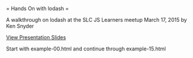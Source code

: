 = Hands On with lodash =

A walkthrough on lodash at the SLC JS Learners meetup March 17, 2015 by Ken Snyder

[View Presentation Slides](http://intel.to/lodash-slides)

Start with example-00.html and continue through example-15.html